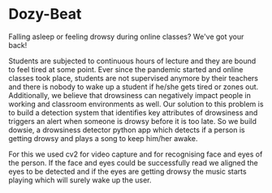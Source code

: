# Dozy-Beat

Falling asleep or feeling drowsy during online classes? We've got your back!

Students are subjected to continuous hours of lecture and they are bound to feel tired at some point. Ever since the pandemic started and online classes took place, students are not supervised anymore by their teachers and there is nobody to wake up a student if he/she gets tired or zones out. Additionally, we believe that drowsiness can negatively impact people in working and classroom environments as well. Our solution to this problem is to build a detection system that identifies key attributes of drowsiness and triggers an alert when someone is drowsy before it is too late. So we build dowsie, a drowsiness detector python app which detects if a person is getting drowsy and plays a song to keep him/her awake.  

For this we used cv2 for video capture and for recognising face and eyes of the person. If the face and eyes could be successfully read we aligned the eyes to be detected and if the eyes are getting drowsy the music starts playing which will surely wake up the user.


